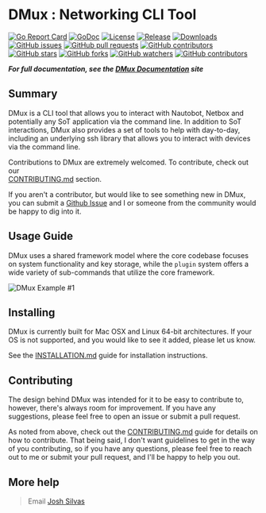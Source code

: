 # DMux : Networking CLI Tool 
[![Go Report Card](https://goreportcard.com/badge/github.com/josh-silvas/dmux)](https://goreportcard.com/report/github.com/josh-silvas/dmux)
[![GoDoc](https://godoc.org/github.com/josh-silvas/dmux?status.svg)](https://godoc.org/github.com/josh-silvas/dmux)
[![License](https://img.shields.io/badge/License-Apache%202.0-blue.svg)](https://github.com/josh-silvas/dmux/blob/main/LICENSE)
[![Release](https://img.shields.io/github/release/josh-silvas/dmux.svg?style=flat-square)](https://github.com/josh-silvas/dmux/releases/latest)
[![Downloads](https://img.shields.io/github/downloads/josh-silvas/dmux/total.svg?style=flat-square)](https://github.com/josh-silvas/dmux/releases)
[![GitHub issues](https://img.shields.io/github/issues/josh-silvas/dmux.svg?style=flat-square)](https://github.com/josh-silvas/dmux/issues)
[![GitHub pull requests](https://img.shields.io/github/issues-pr/josh-silvas/dmux.svg?style=flat-square)](https://github.com/josh-silvas/dmux/pulls)
[![GitHub contributors](https://img.shields.io/github/contributors/josh-silvas/dmux.svg?style=flat-square)](https://github.com/josh-silvas/dmux/graphs/contributors)
[![GitHub stars](https://img.shields.io/github/stars/josh-silvas/dmux.svg?style=flat-square&label=GitHub%20Stars)](https://github.com/josh-silvas/dmux/stargazers)
[![GitHub forks](https://img.shields.io/github/forks/josh-silvas/dmux.svg?style=flat-square&label=GitHub%20Forks)](https://github.com/josh-silvas/dmux/network/members)
[![GitHub watchers](https://img.shields.io/github/watchers/josh-silvas/dmux.svg?style=flat-square&label=GitHub%20Watchers)](https://github.com/josh-silvas/dmux/watchers)
[![GitHub contributors](https://img.shields.io/github/contributors/josh-silvas/dmux.svg?style=flat-square)](https://github.com/josh-silvas/dmux/graphs/contributors)


***For full documentation, see the [DMux Documentation](https://josh-silvas.github.io/dmux/) site***

## Summary
DMux is a CLI tool that allows you to interact with Nautobot, Netbox and potentially any SoT application via the command line. 
In addition to SoT interactions, DMux also provides a set of tools to help with day-to-day, including an underlying ssh
library that allows you to interact with devices via the command line.

Contributions to DMux are extremely welcomed. To contribute, check out our  
[CONTRIBUTING.md](docs/contributing.md) section. 

If you aren't a contributor, but would like to see something new in DMux, 
you can submit a [Github Issue](https://github.com/josh-silvas/dmux/issues) and I or someone from the community would be 
happy to dig into it.

## Usage Guide
DMux uses a shared framework model where the core codebase focuses on system functionality
and key storage, while the `plugin` system offers a wide variety of sub-commands that
utilize the core framework.

![DMux Example #1](docs/images/example_1.gif)

## Installing
DMux is currently built for Mac OSX and Linux 64-bit architectures. If your
OS is not supported, and you would like to see it added, please let us know.

See the [INSTALLATION.md](docs/installation.md) guide for installation instructions.

## Contributing
The design behind DMux was intended for it to be easy to contribute to, however, there's
always room for improvement. If you have any suggestions, please feel free to open an issue or 
submit a pull request.

As noted from above, check out the [CONTRIBUTING.md](docs/contributing.md) guide for details on how to contribute. That being said,
I don't want guidelines to get in the way of you contributing, so if you have any questions, please feel free to reach out to me
or submit your pull request, and I'll be happy to help you out.


## More help
> Email [Josh Silvas](mailto:josh@jsilvas.com)
